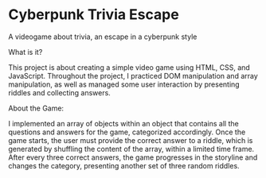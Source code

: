 # Cyberpunk Trivia Escape
A videogame about trivia, an escape in a cyberpunk style

What is it?

This project is about creating a simple video game using HTML, CSS, and JavaScript. Throughout the project, I practiced DOM manipulation and array manipulation,
as well as managed some user interaction by presenting riddles and collecting answers.

About the Game:

I implemented an array of objects within an object that contains all the questions and answers for the game, categorized accordingly. 
Once the game starts, the user must provide the correct answer to a riddle, which is generated by shuffling the content of the array, within a limited time frame. 
After every three correct answers, the game progresses in the storyline and changes the category, presenting another set of three random riddles.
